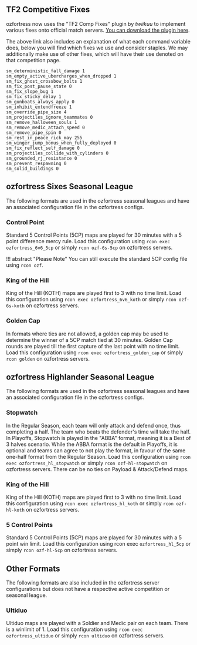 ## TF2 Competitive Fixes
ozfortress now uses the "TF2 Comp Fixes" plugin by *twiikuu* to implement various fixes onto official match servers. [You can download the plugin here](https://github.com/ldesgoui/tf2-comp-fixes).

The above link also includes an explanation of what each command variable does, below you will find which fixes we use and consider staples. We may additionally make use of other fixes, which will have their use denoted on that competition page.

```
sm_deterministic_fall_damage 1
sm_empty_active_ubercharges_when_dropped 1
sm_fix_ghost_crossbow_bolts 1
sm_fix_post_pause_state 0
sm_fix_slope_bug 1
sm_fix_sticky_delay 1
sm_gunboats_always_apply 0
sm_inhibit_extendfreeze 1
sm_override_pipe_size 4
sm_projectiles_ignore_teammates 0
sm_remove_halloween_souls 1
sm_remove_medic_attach_speed 0
sm_remove_pipe_spin 0
sm_rest_in_peace_rick_may 255
sm_winger_jump_bonus_when_fully_deployed 0
sm_fix_reflect_self_damage 0
sm_projectiles_collide_with_cylinders 0
sm_grounded_rj_resistance 0
sm_prevent_respawning 0
sm_solid_buildings 0
```

## ozfortress Sixes Seasonal League
The following formats are used in the ozfortress seasonal leagues and have an associated configuration file in the ozfortress configs.

### Control Point
Standard 5 Control Points (5CP) maps are played for 30 minutes with a 5 point difference mercy rule. Load this configuration using `rcon exec ozfortress_6v6_5cp` or simply `rcon ozf-6s-5cp` on ozfortress servers. 

!!! abstract "Please Note"
    You can still execute the standard 5CP config file using `rcon ozf`.

### King of the Hill
King of the Hill (KOTH) maps are played first to 3 with no time limit. Load this configuration using `rcon exec ozfortress_6v6_koth` or simply `rcon ozf-6s-koth` on ozfortress servers.

### Golden Cap
In formats where ties are not allowed, a golden cap may be used to determine the winner of a 5CP match tied at 30 minutes. Golden Cap rounds are played till the first capture of the last point with no time limit. Load this configuration using `rcon exec ozfortress_golden_cap` or simply `rcon golden` on ozfortress servers.


## ozfortress Highlander Seasonal League
The following formats are used in the ozfortress seasonal leagues and have an associated configuration file in the ozfortress configs.

### Stopwatch
In the Regular Season, each team will only attack and defend once, thus completing a half. The team who beats the defender's time will take the half. In Playoffs, Stopwatch is played in the "ABBA" format, meaning it is a Best of 3 halves scenario. While the ABBA format is the default in Playoffs, it is optional and teams can agree to not play the format, in favour of the same one-half format from the Regular Season. Load this configuration using `rcon exec ozfortress_hl_stopwatch` or simply `rcon ozf-hl-stopwatch` on ozfortress servers.
There can be no ties on Payload & Attack/Defend maps.

### King of the Hill
King of the Hill (KOTH) maps are played first to 3 with no time limit. Load this configuration using `rcon exec ozfortress_hl_koth` or simply `rcon ozf-hl-koth` on ozfortress servers.

### 5 Control Points
Standard 5 Control Points (5CP) maps are played for 30 minutes with a 5 point win limit. Load this configuration using rcon exec `ozfortress_hl_5cp` or simply `rcon ozf-hl-5cp` on ozfortress servers.

## Other Formats
The following formats are also included in the ozfortress server configurations but does not have a respective active competition or seasonal league.

### Ultiduo
Ultiduo maps are played with a Soldier and Medic pair on each team. There is a winlimit of 1. Load this configuration using `rcon exec ozfortress_ultiduo` or simply `rcon ultiduo` on ozfortress servers.
